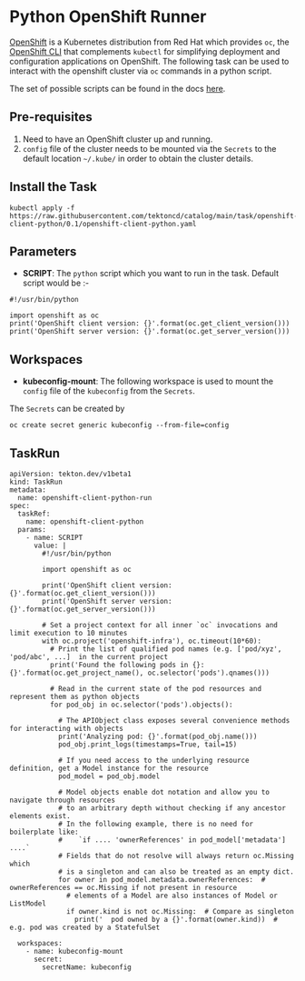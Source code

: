 # Python OpenShift Runner
[OpenShift](http://www.openshift.com) is a Kubernetes distribution from Red Hat which provides `oc`, the [OpenShift CLI](https://docs.openshift.com/container-platform/4.1/cli_reference/getting-started-cli.html) that complements `kubectl` for simplifying deployment and configuration applications on OpenShift.
The following task can be used to interact with the openshift cluster via `oc` commands in a python script.

The set of possible scripts can be found in the docs [here](https://github.com/openshift/openshift-client-python/blob/master/README.md#usage). 

## Pre-requisites

1. Need to have an OpenShift cluster up and running.
2. `config` file of the cluster needs to be mounted via the `Secrets` to the default location `~/.kube/` in order to obtain the cluster details.

## Install the Task
```
kubectl apply -f https://raw.githubusercontent.com/tektoncd/catalog/main/task/openshift-client-python/0.1/openshift-client-python.yaml
```

## Parameters

* **SCRIPT**: The `python` script which you want to run in the task. Default script would be :-
```
#!/usr/bin/python

import openshift as oc
print('OpenShift client version: {}'.format(oc.get_client_version()))
print('OpenShift server version: {}'.format(oc.get_server_version()))
```

## Workspaces

* **kubeconfig-mount**: The following workspace is used to mount the `config` file of the `kubeconfig` from the `Secrets`.

The `Secrets` can be created by 
```
oc create secret generic kubeconfig --from-file=config
```

## TaskRun

```
apiVersion: tekton.dev/v1beta1
kind: TaskRun
metadata:
  name: openshift-client-python-run
spec:
  taskRef:
    name: openshift-client-python
  params:
    - name: SCRIPT
      value: |
        #!/usr/bin/python

        import openshift as oc

        print('OpenShift client version: {}'.format(oc.get_client_version()))
        print('OpenShift server version: {}'.format(oc.get_server_version()))
        
        # Set a project context for all inner `oc` invocations and limit execution to 10 minutes
        with oc.project('openshift-infra'), oc.timeout(10*60):
          # Print the list of qualified pod names (e.g. ['pod/xyz', 'pod/abc', ...]  in the current project
          print('Found the following pods in {}: {}'.format(oc.get_project_name(), oc.selector('pods').qnames()))

          # Read in the current state of the pod resources and represent them as python objects
          for pod_obj in oc.selector('pods').objects():
            
            # The APIObject class exposes several convenience methods for interacting with objects
            print('Analyzing pod: {}'.format(pod_obj.name()))
            pod_obj.print_logs(timestamps=True, tail=15)
            
            # If you need access to the underlying resource definition, get a Model instance for the resource
            pod_model = pod_obj.model
            
            # Model objects enable dot notation and allow you to navigate through resources
            # to an arbitrary depth without checking if any ancestor elements exist.
            # In the following example, there is no need for boilerplate like:
            #    `if .... 'ownerReferences' in pod_model['metadata'] ....`
            # Fields that do not resolve will always return oc.Missing which 
            # is a singleton and can also be treated as an empty dict.
            for owner in pod_model.metadata.ownerReferences:  # ownerReferences == oc.Missing if not present in resource
              # elements of a Model are also instances of Model or ListModel
              if owner.kind is not oc.Missing:  # Compare as singleton
                print('  pod owned by a {}'.format(owner.kind))  # e.g. pod was created by a StatefulSet
    
  workspaces:
    - name: kubeconfig-mount
      secret:
        secretName: kubeconfig
```
